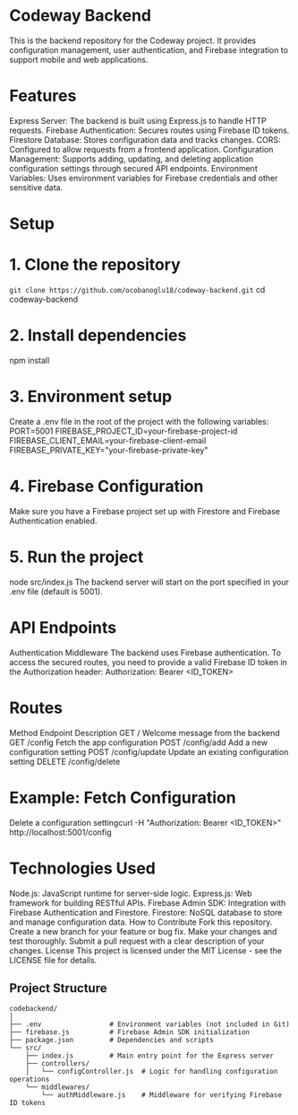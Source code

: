 # Codeway Backend
This is the backend repository for the Codeway project. It provides configuration management, user authentication, and Firebase integration to support mobile and web applications.

# Features
Express Server: The backend is built using Express.js to handle HTTP requests.
Firebase Authentication: Secures routes using Firebase ID tokens.
Firestore Database: Stores configuration data and tracks changes.
CORS: Configured to allow requests from a frontend application.
Configuration Management: Supports adding, updating, and deleting application configuration settings through secured API endpoints.
Environment Variables: Uses environment variables for Firebase credentials and other sensitive data.


# Setup
# 1. Clone the repository
`git clone https://github.com/ocobanoglu18/codeway-backend.git`
cd codeway-backend

# 2. Install dependencies
npm install

# 3. Environment setup
Create a .env file in the root of the project with the following variables:
PORT=5001
FIREBASE_PROJECT_ID=your-firebase-project-id
FIREBASE_CLIENT_EMAIL=your-firebase-client-email
FIREBASE_PRIVATE_KEY="your-firebase-private-key"

# 4. Firebase Configuration
Make sure you have a Firebase project set up with Firestore and Firebase Authentication enabled.

# 5. Run the project
node src/index.js
The backend server will start on the port specified in your .env file (default is 5001).


# API Endpoints
Authentication Middleware
The backend uses Firebase authentication. To access the secured routes, you need to provide a valid Firebase ID token in the Authorization header:
Authorization: Bearer <ID_TOKEN>


# Routes
Method	Endpoint	Description
GET	/	Welcome message from the backend
GET	/config	Fetch the app configuration
POST	/config/add	Add a new configuration setting
POST	/config/update	Update an existing configuration setting
DELETE	/config/delete	

# Example: Fetch Configuration
Delete a configuration settingcurl -H "Authorization: Bearer <ID_TOKEN>" http://localhost:5001/config

# Technologies Used
Node.js: JavaScript runtime for server-side logic.
Express.js: Web framework for building RESTful APIs.
Firebase Admin SDK: Integration with Firebase Authentication and Firestore.
Firestore: NoSQL database to store and manage configuration data.
How to Contribute
Fork this repository.
Create a new branch for your feature or bug fix.
Make your changes and test thoroughly.
Submit a pull request with a clear description of your changes.
License
This project is licensed under the MIT License - see the LICENSE file for details.

## Project Structure

```plaintext
codebackend/
│
├── .env                 # Environment variables (not included in Git)
├── firebase.js          # Firebase Admin SDK initialization
├── package.json         # Dependencies and scripts
└── src/
    ├── index.js         # Main entry point for the Express server
    ├── controllers/
    │   └── configController.js  # Logic for handling configuration operations
    └── middlewares/
        └── authMiddleware.js    # Middleware for verifying Firebase ID tokens




